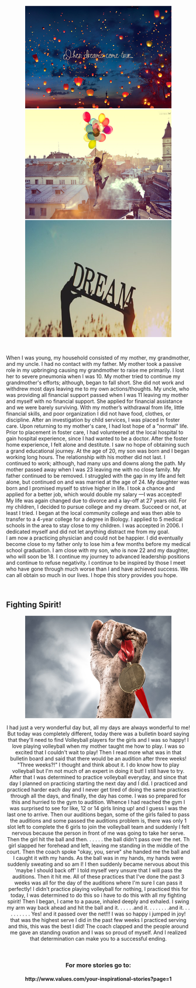 <!DOCTYPE html>
<html>
<head>
<style>
<meta charset="utf-8">

</head>
<body>

<center> <h1 class="highlight">YOUR STARRY NIGHT</h1> <center>
<h3> <center> Let everyday be your day with these inspirational and motivational stories. </h3> </center>
<br>  <h2 class="highlight">When Everything Is In Chaos Just Smile </br> </h2>
<center> <img src="justsmile.jpg" width="500" height="280"> </center>
<br> <p> Have you ever experienced when you're on the most chaos scene, when all the people around you feel hopeless and negative such as unexpected presentation in work or school or being late and your boss will be visiting you? Or, maybe worst than these scenarios. I know all of us have their unforgettable memories, but what did you do to overcome this ? Maybe you have your answer but for those who do not, I have mine to share. 

When you're in the most pressured or stressed out moment, the easiest thing to do first is breathe and smile then imagine the most happy moment in your life or people that inspires you, automatically it can change your mood then you can think better and work faster to create solutions of such dilemma.

You can also sing your favorite song to make you feel relaxed such as singing praise and worship songs of God (it works better than those pop song). Also, you can drink water with ice cubes to calm all your nerves.

For me it is very important on how we handle the situation 'cause it can mold you into a better person in time. 

Smile and just breathe. </br> </p>

  <br>  <h2 class="highlight"> A Dream Come True </br> </h2>
 
<meta name="viewport" content="width=device-width, initial-scale=1.0">
<style>
img {
    max-width: 100%;
    height: auto;
}
</style>
</head>
<body>

<center> <img src="cometrue.jpg" width="400" height="280"> <img src="dreamcometrue.jpg" width="400" height="300"> <img src="dream.jpg" width="400" height="320"> </center>

 <br> <p> When I was young, my household consisted of my mother, my grandmother, and my uncle. I had no contact with my father. My mother took a passive role in my upbringing causing my grandmother to raise me primarily. I lost her to severe pneumonia when I was 10. My mother tried to continue my grandmother's efforts; although, began to fall short. She did not work and withdrew most days leaving me to my own actions/thoughts. My uncle, who was providing all financial support passed when I was 11 leaving my mother and myself with no financial support. 
She applied for financial assistance and we were barely surviving. With my mother’s withdrawal from life, little financial skills, and poor organization I did not have food, clothes, or discipline. After an investigation by child services, I was placed in foster care. Upon returning to my mother's care, I had lost hope of a "normal" life. 
Prior to placement in foster care, I had volunteered at the local hospital to gain hospital experience, since I had wanted to be a doctor. After the foster home experience, I felt alone and destitute. I saw no hope of obtaining such a grand educational journey. 
At the age of 20, my son was born and I began working long hours. The relationship with his mother did not last. I continued to work; although, had many ups and downs along the path. My mother passed away when I was 23 leaving me with no close family. My father continued to be removed. I struggled with the gap in my life and felt alone, but continued on and was married at the age of 24. My daughter was born and I promised myself to strive higher in life. I took a chance and applied for a better job, which would double my salary —I was accepted! My life was again changed due to divorce and a lay-off at 27 years old. For my children, I decided to pursue college and my dream. Succeed or not, at least I tried. 
I began at the local community college and was then able to transfer to a 4-year college for a degree in Biology. I applied to 5 medical schools in the area to stay close to my children. I was accepted in 2006. I dedicated myself and did not let anything distract me from my goal.	
I am now a practicing physician and could not be happier. I did eventually become close to my father only to lose him a few months before my medical school graduation. I am close with my son, who is now 22 and my daughter, who will soon be 18. I continue my journey to advanced leadership positions and continue to refuse negativity. I continue to be inspired by those I meet who have gone through much worse than I and have achieved success. 
We can all obtain so much in our lives. I hope this story provides you hope. </br> </p>

 <br> <h2 class="highlight"> Fighting Spirit! </br> </h2>
<center> <img src="fightingspirit.jpg" width="400" height="280"> 
<br> <p> I had just a very wonderful day but, all my days are always wonderful to me! But today was completely different, today there was a bulletin board saying that they'll need to find Volleyball players for the girls and I was so happy! I love playing volleyball when my mother taught me how to play. I was so excited that I couldn't wait to play! Then I read more what was in that bulletin board and said that there would be an audition after three weeks! "Three weeks?!" I thought and think about it. I do know how to play volleyball but I'm not much of an expert in doing it but! I still have to try. After that I was determined to practice volleyball everyday, and since that day I planned on practicing starting the next day and I did. I practiced and practiced harder each day and I never get tired of doing the same practices through all the days, and finally, the day has come. I was so prepared for this and hurried to the gym to audition. Whence I had reached the gym I was surprised to see for like, 12 or 14 girls lining up! and I guess I was the last one to arrive. Then our auditions began, some of the girls failed to pass the auditions and some passed the auditions problem is, there was only 1 slot left to complete the 6 girls to join the volleyball team and suddenly I felt nervous because the person in front of me was going to take her serve. Then the girl hit the ball and then. . . . . . the ball didn't pass over the net. Th girl slapped her forehead and left, leaving me standing in the middle of the court. Then the coach spoke "okay, you, serve" she handed me the ball and I caught it with my hands. As the ball was in my hands, my hands were suddenly sweating and so am I! I then suddenly became nervous about this 'maybe I should back off' I told myself very unsure that I will pass the auditions. Then it hit me. All of these practices that I've done the past 3 weeks was all for the day of the auditions where I'm sure I can pass it perfectly! I didn't practice playing volleyball for nothing, I practiced this for today, I was determined to do this so i have to do this with all my fighting spirit! Then I began, I came to a pause, inhaled deeply and exhaled. I swing my arm way back ahead and hit the ball and it. . . . . .and it. . . . . . . .and it. . . . . . . . . . Yes! and it passed over the net!!! I was so happy i jumped in joy! that was the highest serve I did in the past few weeks I practiced serving and this, this was the best I did! The coach clapped and the people around me gave an standing ovation and I was so proud of myself. And I realized that determination can make you to a successful ending. </br> </p>

<br> <h3> For more stories go to: </br> </h3>  
<h4> http://www.values.com/your-inspirational-stories?page=1 </h4>



</body>
</html>

